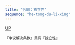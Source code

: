 ```yaml
---
title: "合同：独立性"
sequence: "he-tong-du-li-xing"
---
```


[UP](/law/civil-law-index.html)

```text
『争议解决条款』具有『独立性』
```
